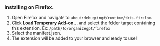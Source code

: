 ### Installing on Firefox.
1. Open Firefox and navigate to `about:debugging#/runtime/this-firefox`.
2. Click **Load Temporary Add-on…** and select the folder target containing this extension. Ex: `/path/to/organizegpt/firefox`
3. Select the manifest.json.
4. The extension will be added to your browser and ready to use!
